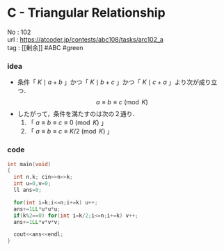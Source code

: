 # C - Triangular Relationship

No	: 102  
url	: https://atcoder.jp/contests/abc108/tasks/arc102_a  
tag	: [[剰余]]  #ABC #green

### idea
- 条件「 $K \mid a+b$ 」かつ「 $K \mid b+c$ 」かつ「 $K \mid c+a$ 」より次が成り立つ．
$$a \equiv b \equiv c \pmod K$$
- したがって，条件を満たすのは次の２通り．
	1. 「 $a \equiv b \equiv c \equiv 0 \pmod K$ 」
	2. 「 $a \equiv b \equiv c \equiv K/2 \pmod K$ 」

### code
```cpp
int	main(void)
{
  int n,k; cin>>n>>k;
  int u=0,v=0;
  ll ans=0;

  for(int i=k;i<=n;i+=k) u++;
  ans+=1LL*u*u*u;
  if(k%2==0) for(int i=k/2;i<=n;i+=k) v++;
  ans+=1LL*v*v*v;

  cout<<ans<<endl;
}
```